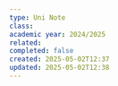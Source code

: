 ```yaml
---
type: Uni Note
class: 
academic year: 2024/2025
related: 
completed: false
created: 2025-05-02T12:37
updated: 2025-05-02T12:38
---
```

